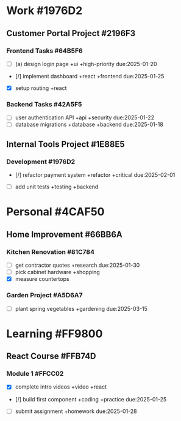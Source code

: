 # Work #1976D2
## Customer Portal Project #2196F3
### Frontend Tasks #64B5F6
- [ ] (a) design login page +ui +high-priority due:2025-01-20
- [/] implement dashboard +react +frontend due:2025-01-25
- [x] setup routing +react

### Backend Tasks #42A5F5  
- [ ] user authentication API +api +security due:2025-01-22
- [ ] database migrations +database +backend due:2025-01-18

## Internal Tools Project #1E88E5
### Development #1976D2
- [/] refactor payment system +refactor +critical due:2025-02-01
- [ ] add unit tests +testing +backend

# Personal #4CAF50
## Home Improvement #66BB6A
### Kitchen Renovation #81C784
- [ ] get contractor quotes +research due:2025-01-30
- [ ] pick cabinet hardware +shopping
- [x] measure countertops

### Garden Project #A5D6A7
- [ ] plant spring vegetables +gardening due:2025-03-15

# Learning #FF9800
## React Course #FFB74D
### Module 1 #FFCC02
- [x] complete intro videos +video +react
- [/] build first component +coding +practice due:2025-01-25
- [ ] submit assignment +homework due:2025-01-28
